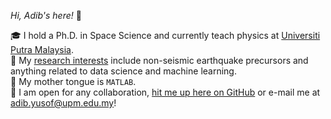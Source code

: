_Hi, Adib's here!_ 👋

🎓 I hold a Ph.D. in Space Science and currently teach physics at [Universiti Putra Malaysia](https://upm.edu.my/).\
🔬 My [research interests](https://www.researchgate.net/profile/Khairul-Adib-Yusof) include non-seismic earthquake precursors and anything related to data science and machine learning.\
💬 My mother tongue is `MATLAB`.\
🤝 I am open for any collaboration, [hit me up here on GitHub](https://github.com/khairuladib94/khairuladib94/issues/new) or e-mail me at [adib.yusof@upm.edu.my](mailto:adib.yusof@upm.edu.my)!

